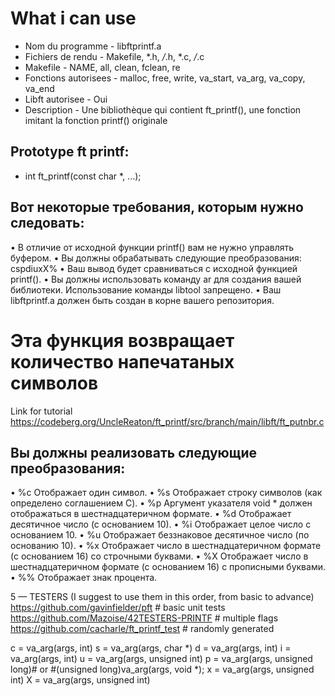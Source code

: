 # What i can use
* Nom du programme 		 -	libftprintf.a
* Fichiers de rendu 	 -	Makefile, *.h, */*.h, *.c, */*.c
* Makefile 						 - 	NAME, all, clean, fclean, re
* Fonctions autorisees -	malloc, free, write, va_start, va_arg, va_copy, va_end
* Libft autorisee 		 -	Oui
* Description 				 -	Une bibliothèque qui contient ft_printf(), une
													fonction imitant la fonction printf() originale

## Prototype ft printf:
* int    ft_printf(const char *, ...);

## Вот некоторые требования, которым нужно следовать:
• В отличие от исходной функции printf() вам не нужно управлять буфером.
• Вы должны обрабатывать следующие преобразования: cspdiuxX%
• Ваш вывод будет сравниваться с исходной функцией printf().
• Вы должны использовать команду ar для создания вашей библиотеки.
Использование команды libtool запрещено.
• Ваш libftprintf.a должен быть создан в корне вашего репозитория.

# Эта функция возвращает количество напечатаных символов

Link for tutorial
https://codeberg.org/UncleReaton/ft_printf/src/branch/main/libft/ft_putnbr.c

## Вы должны реализовать следующие преобразования:
• %c Отображает один символ.
• %s Отображает строку символов (как определено соглашением C).
• %p Аргумент указателя void * должен отображаться в шестнадцатеричном формате.
• %d Отображает десятичное число (с основанием 10).
• %i Отображает целое число с основанием 10.
• %u Отображает беззнаковое десятичное число (по основанию 10).
• %x Отображает число в шестнадцатеричном формате (с основанием 16) со строчными буквами.
• %X Отображает число в шестнадцатеричном формате (с основанием 16) с прописными буквами.
• %% Отображает знак процента.

5 — TESTERS (I suggest to use them in this order, from basic to advance)
https://github.com/gavinfielder/pft # basic unit tests
https://github.com/Mazoise/42TESTERS-PRINTF # multiple flags
https://github.com/cacharle/ft_printf_test # randomly generated


c = va_arg(args, int)
s = va_arg(args, char *)
d = va_arg(args, int)
i = va_arg(args, int)
u = va_arg(args, unsigned int)
p = va_arg(args, unsigned long)# or 
                               #(unsigned long)va_arg(args, void *);
x = va_arg(args, unsigned int)
X = va_arg(args, unsigned int)
